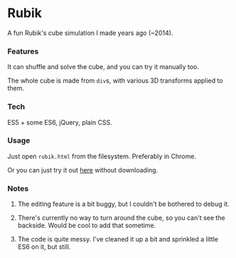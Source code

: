 # Rubik

A fun Rubik's cube simulation I made years ago (~2014).

### Features 

It can shuffle and solve the cube, and you can try it manually too. 

The whole cube is made from `div`s, with various 3D transforms applied to them.

### Tech

ES5 + some ES6, jQuery, plain CSS.

### Usage

Just open `rubik.html` from the filesystem. Preferably in Chrome.

Or you can just try it out [here](https://zordone.github.io/rubik/rubik.html) without downloading.

### Notes

1. The editing feature is a bit buggy, but I couldn't be bothered to debug it.

2. There's currently no way to turn around the cube, so you can't see the backside. Would be cool to add that sometime.

3. The code is quite messy. I've cleaned it up a bit and sprinkled a little ES6 on it, but still.
